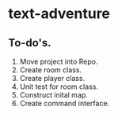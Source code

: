 # text-adventure

## To-do's.

1. Move project into Repo. 
2. Create room class.
3. Create player class.
4. Unit test for room class.
5. Construct inital map. 
6. Create command interface. 
